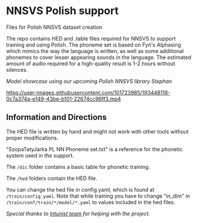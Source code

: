 # NNSVS Polish support
Files for Polish NNSVS dataset creation

The repo contains HED and .table files required for NNSVS to support training and using Polish.
The phoneme set is based on Fyń's Alphasing which mimics the way the language is written, as well as some additional phonemes to cover lesser appearing sounds in the language.
The estimated amount of audio required for a high-quality result is 1-2 hours without silences.

*Model showcase using our upcoming Polish NNSVS library Stephan*

https://user-images.githubusercontent.com/101723985/193448118-0c7a374a-e149-43be-b101-22674cc96ff3.mp4

## Information and Directions

The HED file is written by hand and might not work with other tools without proper modifications.

"SzopaTatyJarka PL NN Phoneme set.txt" is a reference for the phonetic system used in the support.

The `/dic` folder contains a basic table for phonetic training.

The `/hed` folders contain the HED file.

You can change the hed file in config.yaml, which is found at `/train/config.yaml`.
Note that while training you have to change "in_dim" in `/train/conf/train/*/model/*.yaml` to values included in the hed files.

*Special thanks to [Intunist team](https://github.com/intunist) for helping with the project.*
